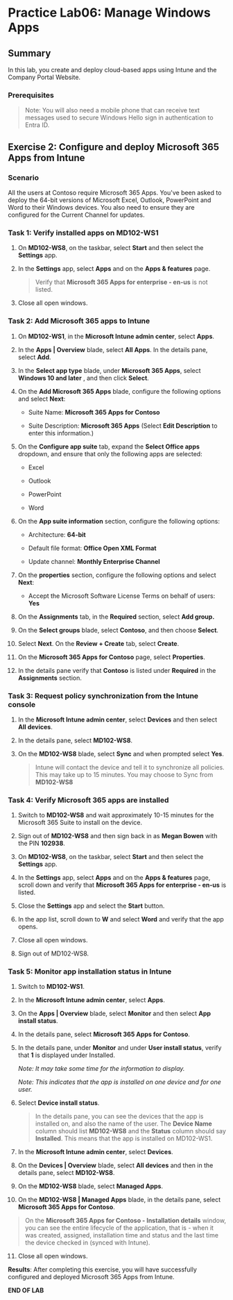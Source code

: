 # Practice Lab06: Manage Windows Apps

## Summary

In this lab, you create and deploy cloud-based apps using Intune and the Company Portal Website.

### Prerequisites

  > Note: You will also need a mobile phone that can receive text messages used to secure Windows Hello sign in authentication to Entra ID.

## Exercise 2: Configure and deploy Microsoft 365 Apps from Intune

### Scenario

All the users at Contoso require Microsoft 365 Apps. You've been asked to deploy the 64-bit versions of Microsoft Excel, Outlook, PowerPoint and Word to their Windows devices. You also need to ensure they are configured for the Current Channel for updates.

### Task 1: Verify installed apps on MD102-WS1

1. On **MD102-WS8**, on the taskbar, select **Start** and then select the **Settings** app.

2. In the **Settings** app, select **Apps** and on the **Apps & features** page.

   > Verify that **Microsoft 365 Apps for enterprise - en-us** is not listed.

3. Close all open windows.

### Task 2: Add Microsoft 365 apps to Intune

1. On **MD102-WS1**, in the **Microsoft Intune admin center**, select **Apps**.

2. In the **Apps | Overview** blade, select **All Apps**. In the details pane, select **Add**.

3. In the **Select app type** blade, under **Microsoft 365 Apps**, select **Windows 10 and later** , and then click **Select**.

4. On the **Add Microsoft 365 Apps** blade, configure the following options and select **Next**:

    - Suite Name: **Microsoft 365 Apps for Contoso**

    - Suite Description: **Microsoft 365 Apps** (Select **Edit Description** to enter this information.)

5. On the **Configure app suite** tab, expand the **Select Office apps** dropdown, and ensure that only the following apps are selected:

    - Excel

    - Outlook

    - PowerPoint

    - Word

6. On the **App suite information** section, configure the following options:

     - Architecture: **64-bit**

     - Default file format: **Office Open XML Format**

     - Update channel: **Monthly Enterprise Channel**

7. On the **properties** section, configure the following options and select **Next**:

     - Accept the Microsoft Software License Terms on behalf of users: **Yes**
     
8. On the **Assignments** tab, in the **Required** section, select **Add group.**

9. On the **Select groups** blade, select **Contoso**, and then choose **Select**.

10. Select **Next**. On the **Review + Create** tab, select **Create**.

11. On the **Microsoft 365 Apps for Contoso** page, select **Properties**.

12. In the details pane verify that **Contoso** is listed under **Required** in the **Assignments** section.

### Task 3: Request policy synchronization from the Intune console

1. In the **Microsoft Intune admin center**, select **Devices** and then select **All devices**.

2. In the details pane, select **MD102-WS8**.

3. On the **MD102-WS8** blade, select **Sync** and when prompted select **Yes**.

   > Intune will contact the device and tell it to synchronize all policies. This may take up to 15 minutes. You may choose to Sync from **MD102-WS8**

### Task 4: Verify Microsoft 365 apps are installed

1. Switch to **MD102-WS8** and wait approximately 10-15 minutes for the Microsoft 365 Suite to install on the device.

2. Sign out of **MD102-WS8** and then sign back in as **Megan Bowen** with the PIN **102938**.

3. On **MD102-WS8**, on the taskbar, select **Start** and then select the **Settings** app.

4. In the **Settings** app, select **Apps** and on the **Apps & features** page, scroll down and verify that **Microsoft 365 Apps for enterprise - en-us** is listed.

5. Close the **Settings** app and select the **Start** button.

6. In the app list, scroll down to **W** and select **Word** and verify that the app opens.

7. Close all open windows.

8. Sign out of MD102-WS8.

### Task 5: Monitor app installation status in Intune

1. Switch to **MD102-WS1**.

2. In the **Microsoft Intune admin center**, select **Apps**.

3. On the **Apps | Overview** blade, select **Monitor** and then select **App install status**.

4. In the details pane, select **Microsoft 365 Apps for Contoso**.

5. In the details pane, under **Monitor** and under **User install status**, verify that **1** is displayed under Installed.

   _Note: It may take some time for the information to display._
   
   _Note: This indicates that the app is installed on one device and for one user._

6. Select **Device install status**.

   > In the details pane, you can see the devices that the app is installed on, and also the name of the user. The **Device Name** column should list **MD102-WS8** and the **Status** column should say **Installed**. This means that the app is installed on MD102-WS1.

7. In the **Microsoft Intune admin center**, select **Devices**.

8. On the **Devices | Overview** blade, select **All devices** and then in the details pane, select **MD102-WS8**.

9. On the **MD102-WS8** blade, select **Managed Apps**.

10. On the **MD102-WS8 | Managed Apps** blade, in the details pane, select **Microsoft 365 Apps for Contoso**.

   > On the **Microsoft 365 Apps for Contoso - Installation details** window, you can see the entire lifecycle of the application, that is - when it was created, assigned, installation time and status and the last time the device checked in (synced with Intune).

11. Close all open windows.

**Results**: After completing this exercise, you will have successfully configured and deployed Microsoft 365 Apps from Intune.

**END OF LAB**
